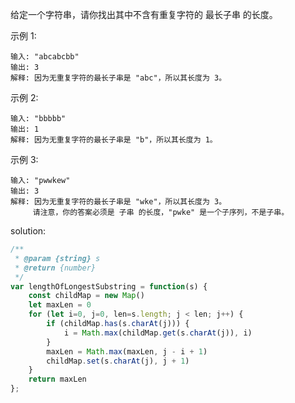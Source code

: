 给定一个字符串，请你找出其中不含有重复字符的 最长子串 的长度。

示例 1:

```text
输入: "abcabcbb"
输出: 3 
解释: 因为无重复字符的最长子串是 "abc"，所以其长度为 3。
```

示例 2:

```text
输入: "bbbbb"
输出: 1
解释: 因为无重复字符的最长子串是 "b"，所以其长度为 1。
```

示例 3:

```text
输入: "pwwkew"
输出: 3
解释: 因为无重复字符的最长子串是 "wke"，所以其长度为 3。
     请注意，你的答案必须是 子串 的长度，"pwke" 是一个子序列，不是子串。
```

solution:

```javascript
/**
 * @param {string} s
 * @return {number}
 */
var lengthOfLongestSubstring = function(s) {
    const childMap = new Map()
    let maxLen = 0
    for (let i=0, j=0, len=s.length; j < len; j++) {
        if (childMap.has(s.charAt(j))) {
            i = Math.max(childMap.get(s.charAt(j)), i)
        }
        maxLen = Math.max(maxLen, j - i + 1)
        childMap.set(s.charAt(j), j + 1)
    }
    return maxLen
};
```
